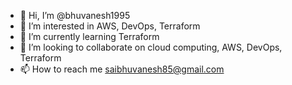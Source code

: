 - 👋 Hi, I’m @bhuvanesh1995
- 👀 I’m interested in AWS, DevOps, Terraform
- 🌱 I’m currently learning Terraform
- 💞️ I’m looking to collaborate on cloud computing, AWS, DevOps, Terraform
- 📫 How to reach me saibhuvanesh85@gmail.com

<!---
bhuvanesh1995/bhuvanesh1995 is a ✨ special ✨ repository because its `README.md` (this file) appears on your GitHub profile.
You can click the Preview link to take a look at your changes.
--->
